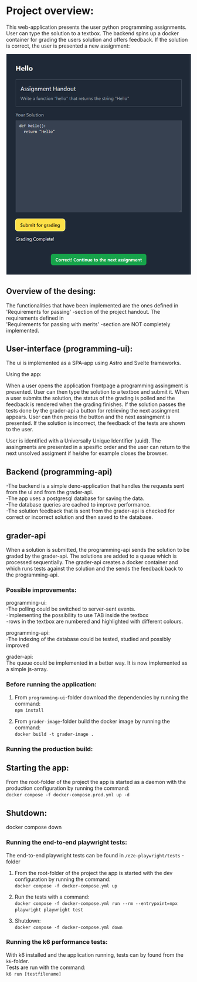 # Project overview: 
 
This web-application presents the user python programming assignments. User can type the solution to a textbox. The backend spins up a docker container for grading the users solution and offers feedback. If the solution is correct, the user is presented a new assignment:
  
![Hello](./img/hello.png)  
  


## Overview of the desing:  
  
The functionalities that have been implemented are the ones defined in  
'Requirements for passing' -section of the project handout. The requirements defined in   
'Requirements for passing with merits' -section are NOT completely implemented.  
  
## User-interface (programming-ui):  
  
The ui is implemented as a SPA-app using Astro and Svelte frameworks.  
  
Using the app:  
  
When a user opens the application frontpage a programming assingment is presented. User can then type the solution to a textbox and submit it. When a user submits the solution, the status of the grading is polled and the feedback is rendered when the grading finishes. If the solution passes the tests done by the grader-api a button for retrieving the next assingment appears. User can then press the button and the next assingment is presented. If the solution is incorrect, the feedback of the tests are shown to the user.  
  
User is identified with a Universally Unique Identifier (uuid). The assingments are presented in a spesific order and the user can return to the next unsolved assigment if he/she for example closes the browser.  
  
## Backend (programming-api)  
  
-The backend is a simple deno-application that handles the requests sent from the ui and from the grader-api.  
-The app uses a postgresql database for saving the data.  
-The database queries are cached to improve performance.  
-The solution feedback that is sent from the grader-api is checked for correct or incorrect solution and then saved to the database.  
  
## grader-api  
  
When a solution is submitted, the programming-api sends the solution to be graded by the grader-api. The solutions are added to a queue which is processed sequentially. The grader-api creates a docker container and which runs tests against the solution and the sends the feedback back to the programming-api.  
  
### Possible improvements:  
  
programming-ui:  
-The polling could be switched to server-sent events.  
-Implementing the possibility to use TAB inside the textbox  
-rows in the textbox are numbered and highlighted with different colours.  
  
programming-api:  
-The indexing of the database could be tested, studied and possibly improved  
  
grader-api:  
The queue could be implemented in a better way. It is now implemented as a simple js-array.

### Before running the application:  
  
1. From `programming-ui`-folder download the dependencies by running the command:  
`npm install`  
  
2. From `grader-image`-folder build the docker image by running the command:  
`docker build -t grader-image .`  
  
### Running the production build:  
  
## Starting the app:  
From the root-folder of the project the app is started as a daemon with the production configuration by running the command:  
`docker compose -f docker-compose.prod.yml up -d`  
  
## Shutdown:  
docker compose down  
  
### Running the end-to-end playwright tests:  
The end-to-end playwright tests can be found in `/e2e-playwright/tests` -folder  
  
1. From the root-folder of the project the app is started with the dev configuration by running the command:  
`docker compose -f docker-compose.yml up`  
  
2. Run the tests with a command:  
`docker compose -f docker-compose.yml run --rm --entrypoint=npx playwright playwright test`  
  
3. Shutdown:   
`docker compose -f docker-compose.yml down`  
  
### Running the k6 performance tests:  
  
With k6 installed and the application running, tests can by found from the `k6`-folder.  
Tests are run with the command:  
`k6 run [testfilename]`    







